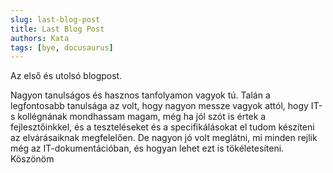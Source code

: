 ```yaml
---
slug: last-blog-post
title: Last Blog Post
authors: Kata
tags: [bye, docusaurus]
---
```


Az első és utolsó blogpost.

Nagyon tanulságos és hasznos tanfolyamon vagyok tú. Talán a legfontosabb tanulsága az volt, hogy nagyon messze vagyok attól, hogy IT-s kollégnának mondhassam magam, még ha jól szót is értek a fejlesztőinkkel, és a teszteléseket és a specifikálásokat el tudom készíteni az elvárásaiknak megfelelően. De nagyon jó volt meglátni, mi minden rejlik még az IT-dokumentációban, és hogyan lehet ezt is tökéletesíteni. Köszönöm 